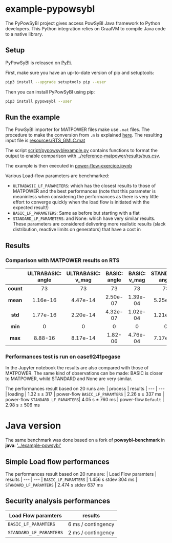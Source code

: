 # example-pypowsybl
The PyPowSyBl project gives access PowSyBl Java framework to Python developers. This Python integration relies on GraalVM to compile Java code to a native library.

## Setup
PyPowSyBl is released on [PyPi](https://pypi.org/project/pypowsybl/).

First, make sure you have an up-to-date version of pip and setuptools:
```bash
pip3 install --upgrade setuptools pip --user
```

Then you can install PyPowSyBl using pip:
```bash
pip3 install pypowsybl --user
```

## Run the example
The PowSyBl importer for MATPOWER files make use `.mat` files. The procedure to make the conversion from `.m` is explained [here](https://www.powsybl.org/pages/documentation/grid/formats/matpower.html).
The resulting input file is [resources/RTS_GMLC.mat](resources/RTS_GMLC.mat)

The script [script/pypowsyblexample.py](script/pypowsyblexample.py) contains functions to format the output to enable comparison with [../reference-matpower/results/bus.csv](../reference-matpower/results/bus.csv).

The example is then executed in [power-flow-exercice.ipynb](power-flow-exercice.ipynb)

Various Load-flow parameters are benchmarked:
- ```ULTRABASIC_LF_PARAMETERS```: which has the closest results to those of MATPOWER and the best performances (note that this parameter is meaninless when considering the performances as there is very little effort to converge quickly when the load flow is initiated with the expected result!)
- ```BASIC_LF_PARAMETERS```: Same as before but starting with a flat 
- ```STANDARD_LF_PARAMETERS```: and None: which have very similar results. These parameters are considered delivering more realistic results (slack distribution, reactive limits on generators) that have a cost in
## Results
### Comparison with MATPOWER results on RTS
|           | ULTRABASIC: angle | ULTRABASIC: v_mag | BASIC: angle  | BASIC: v_mag  | STANDARD: angle   | STANDARD: v_mag
| :---:     | :---:             | :---:             | :---:         | :---:         | :---:             | :---:
| **count** | 73                | 73                | 73            | 73            | 73                | 73
| **mean**  | 1.16e-16          | 4.47e-14          | 2.50e-07      | 1.39e-04      | 5.25e-06          | 2.86e-04
| **std**   | 1.77e-16          | 2.20e-14          | 4.32e-07      | 1.02e-04      | 1.21e-05          | 2.67e-04
| **min**   | 0                 | 0                 | 0             | 0             | 0                 | 0
| **max**   | 8.88-16           | 8.17e-14          | 1.82-06       | 4.76e-04      | 7.17e-05          | 9.94e-04


### Performances test is run on case9241pegase
In the Jupyter notebook the results are also compared with those of MATPOWER. The same kind of observations can be made: BASIC is closer to 
MATPOWER, whild STANDARD and None are very similar.

The performances result based on 20 runs are:
| process                               | results
| ---                                   | ---
| loading                               | 1.32 s ± 317 
| power-flow ```BASIC_LF_PARAMTERS```   | 2.26 s ± 337 ms
| power-flow ```STANDARD_LF_PARAMTERS```| 4.05 s ± 760 ms
| power-flow ```Default```              | 2.98 s ± 506 ms

# Java version
The same benchmark was done based on a fork of **powsybl-benchmark** in **java**: ['../example-powsybl']('../example-powsybl/')

## Simple Load flow performances
The performances result based on 20 runs are:
| Load Flow paramters           | results
| ---                           | --- 
| ```BASIC_LF_PARAMTERS```      | 1.456 s stdev 304 ms
| ```STANDARD_LF_PARAMTERS```   | 2.474 s stdev 637 ms

## Security analysis performances
| Load Flow paramters           | results
| ---                           | --- 
|```BASIC_LF_PARAMTERS```       | 6 ms / contingency
|```STANDARD_LF_PARAMTERS```    | 2 ms / contingency
